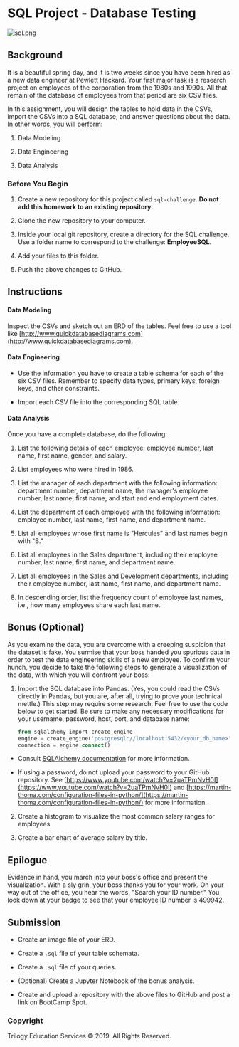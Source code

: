 # SQL Project - Database Testing

![sql.png](sql.png)

## Background

It is a beautiful spring day, and it is two weeks since you have been hired as a new data engineer at Pewlett Hackard. Your first major task is a research project on employees of the corporation from the 1980s and 1990s. All that remain of the database of employees from that period are six CSV files.

In this assignment, you will design the tables to hold data in the CSVs, import the CSVs into a SQL database, and answer questions about the data. In other words, you will perform:

1. Data Modeling

2. Data Engineering

3. Data Analysis

### Before You Begin

1. Create a new repository for this project called `sql-challenge`. **Do not add this homework to an existing repository**.

2. Clone the new repository to your computer.

3. Inside your local git repository, create a directory for the SQL challenge. Use a folder name to correspond to the challenge: **EmployeeSQL**.

4. Add your files to this folder.

5. Push the above changes to GitHub.

## Instructions

#### Data Modeling

Inspect the CSVs and sketch out an ERD of the tables. Feel free to use a tool like [http://www.quickdatabasediagrams.com](http://www.quickdatabasediagrams.com).

#### Data Engineering

* Use the information you have to create a table schema for each of the six CSV files. Remember to specify data types, primary keys, foreign keys, and other constraints.

* Import each CSV file into the corresponding SQL table.

#### Data Analysis

Once you have a complete database, do the following:

1. List the following details of each employee: employee number, last name, first name, gender, and salary.

2. List employees who were hired in 1986.

3. List the manager of each department with the following information: department number, department name, the manager's employee number, last name, first name, and start and end employment dates.

4. List the department of each employee with the following information: employee number, last name, first name, and department name.

5. List all employees whose first name is "Hercules" and last names begin with "B."

6. List all employees in the Sales department, including their employee number, last name, first name, and department name.

7. List all employees in the Sales and Development departments, including their employee number, last name, first name, and department name.

8. In descending order, list the frequency count of employee last names, i.e., how many employees share each last name.

## Bonus (Optional)

As you examine the data, you are overcome with a creeping suspicion that the dataset is fake. You surmise that your boss handed you spurious data in order to test the data engineering skills of a new employee. To confirm your hunch, you decide to take the following steps to generate a visualization of the data, with which you will confront your boss:

1. Import the SQL database into Pandas. (Yes, you could read the CSVs directly in Pandas, but you are, after all, trying to prove your technical mettle.) This step may require some research. Feel free to use the code below to get started. Be sure to make any necessary modifications for your username, password, host, port, and database name:

   ```sql
   from sqlalchemy import create_engine
   engine = create_engine('postgresql://localhost:5432/<your_db_name>')
   connection = engine.connect()
   ```

* Consult [SQLAlchemy documentation](https://docs.sqlalchemy.org/en/latest/core/engines.html#postgresql) for more information.

* If using a password, do not upload your password to your GitHub repository. See [https://www.youtube.com/watch?v=2uaTPmNvH0I](https://www.youtube.com/watch?v=2uaTPmNvH0I) and [https://martin-thoma.com/configuration-files-in-python/](https://martin-thoma.com/configuration-files-in-python/) for more information.

2. Create a histogram to visualize the most common salary ranges for employees.

3. Create a bar chart of average salary by title.

## Epilogue

Evidence in hand, you march into your boss's office and present the visualization. With a sly grin, your boss thanks you for your work. On your way out of the office, you hear the words, "Search your ID number." You look down at your badge to see that your employee ID number is 499942.

## Submission

* Create an image file of your ERD.

* Create a `.sql` file of your table schemata.

* Create a `.sql` file of your queries.

* (Optional) Create a Jupyter Notebook of the bonus analysis.

* Create and upload a repository with the above files to GitHub and post a link on BootCamp Spot.

### Copyright

Trilogy Education Services © 2019. All Rights Reserved.
